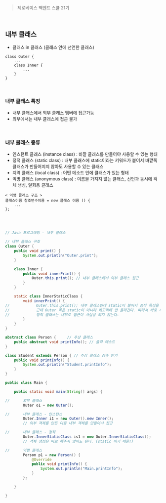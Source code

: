 > 제로베이스 백엔드 스쿨 21기

</br>

## 내부 클래스
- 클래스 in 클래스 (클래스 안에 선언한 클래스)

```
class Outer {
	...
	class Inner {
		...
	}
}
```

</br>

### 내부 클래스 특징

- 내부 클래스에서 외부 클래스 멤버에 접근가능
- 외부에서는 내부 클래스에 접근 불가

</br>

### 내부 클래스 종류
- 인스턴트 클래스 (instance class) : 바깥 클래스를 만들어야 사용할 수 있는 형태
- 정적 클래스 (static class) : 내부 클래스에 static이라는 키워드가 붙어서 바깥쪽 클래스가 만들어지지 않아도 사용할 수 있는 클래스
- 지역 클래스 (local class) : 어떤 메소드 안에 클래스가 있는 형태
- 익명 클래스 (anonymous class) : 이름을 가지지 않는 클래스, 선언과 동시에 객체 생성, 일회용 클래스

```
< 익명 클래스 구조 >
클래스이름 참조변수이름 = new 클래스 이름 () {
	...
};

```

</br>
</br>

```java
// Java 프로그래밍 - 내부 클래스

// 내부 클래스 구조
class Outer {
    public void print() {
        System.out.println("Outer.print");
    }

    class Inner {
        public void innerPrint() {
            Outer.this.print(); // 내부 클래스에서 외부 클래스 접근
        }
    }

    static class InnerStaticClass {
        void innerPrint() {
//            Outer.this.print(); 내부 클래스인데 static이 붙어서 정적 특성을 갖기 때문에 바로 메모리에 올라감.
//            근데 Outer 쪽은 static이 아니라 메모리에 안 올라간다. 따라서 바로 사용할 수 있는 형태의 메소드는 아니기 때문에 오류가 뜬다.
//            정적 클래스는 내부로 접근이 사실상 되지 않는다.
        }
    }
}

abstract class Person { 	// 추상 클래스
    public abstract void printInfo(); // 출력 메소드
}

class Student extends Person { // 추상 클래스 상속 받기
    public void printInfo() {
        System.out.println("Student.printInfo");
    }
}

public class Main {

    public static void main(String[] args) {

//      외부 클래스
        Outer o1 = new Outer();

//      내부 클래스 - 인스턴스
        Outer.Inner i1 = new Outer().new Inner();
        // 외부 객체를 만든 다음 내부 객체를 만들어서 접근

//      내부 클래스 - 정적
        Outer.InnerStaticClass is1 = new Outer.InnerStaticClass();
        // 객체 생성은 따로 해주지 않아도 된다. (static 이기 때문!)

//      익명 클래스
        Person p1 = new Person() {
            @Override
            public void printInfo() {
                System.out.println("Main.printInfo");
            }
        };

    }

}

```
